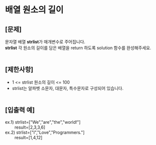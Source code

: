 # 배열 원소의 길이
## **[문제]**
문자열 배열 **strlist**가 매개변수로 주어집니다.<br>
**strlist** 각 원소의 길이를 담은 배열을 return 하도록 solution 함수를 완성해주세요.<br>
<br>

## **[제한사항]**
* 1 <= strlist 원소의 길이 <= 100
* strlist는 알파벳 소문자, 대문자, 특수문자로 구성되어 있습니다.
<br><br>

## **[입출력 예]**
ex.1) strlist=["We","are","the","world!"]<br>
&nbsp;&nbsp;&nbsp;&nbsp;&nbsp;&nbsp;&nbsp;&nbsp;result=[2,3,3,6]<br>
ex.2) strlist=["I","Love","Programmers."]<br>
&nbsp;&nbsp;&nbsp;&nbsp;&nbsp;&nbsp;&nbsp;&nbsp;result=[1,4,12]<br>